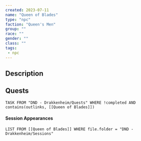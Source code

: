 ```yaml
---
created: 2023-07-11
name: "Queen of Blades"
type: "npc"
faction: "Queen's Men"
group: ""
race: ""
gender: ""
class: ""
tags:
 - npc
---
```

## Description


## Quests
```dataview
TASK FROM "DND - Drakkenheim/Quests" WHERE !completed AND contains(outlinks, [[Queen of Blades]]) 
```

#### Session Appearances
```dataview
LIST FROM [[Queen of Blades]] WHERE file.folder = "DND - Drakkenheim/Sessions"
```



